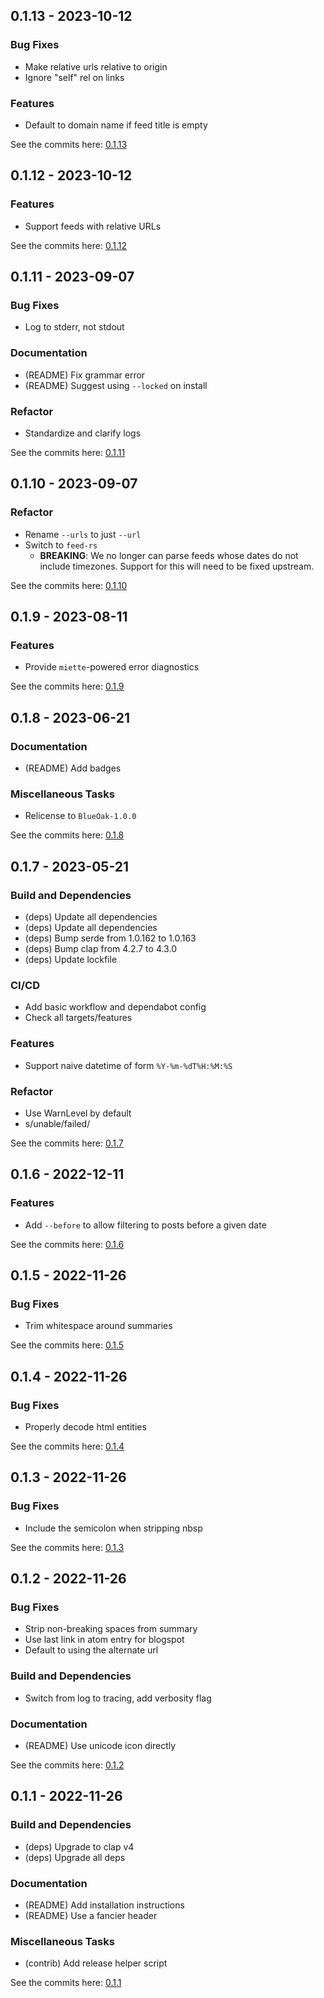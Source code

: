 ## 0.1.13 - 2023-10-12

### Bug Fixes
- Make relative urls relative to origin
- Ignore "self" rel on links

### Features
- Default to domain name if feed title is empty

See the commits here: [0.1.13]

[0.1.13]: https://github.com/lukehsiao/openring-rs/compare/v0.1.13...v0.1.13

## 0.1.12 - 2023-10-12

### Features
- Support feeds with relative URLs

See the commits here: [0.1.12]

[0.1.12]: https://github.com/lukehsiao/openring-rs/compare/v0.1.12...v0.1.12

## 0.1.11 - 2023-09-07

### Bug Fixes
- Log to stderr, not stdout

### Documentation
- (README) Fix grammar error
- (README) Suggest using `--locked` on install

### Refactor
- Standardize and clarify logs

See the commits here: [0.1.11]

[0.1.11]: https://github.com/lukehsiao/openring-rs/compare/v0.1.11...v0.1.11

## 0.1.10 - 2023-09-07

### Refactor
- Rename `--urls` to just `--url`
- Switch to `feed-rs`
    - **BREAKING**: We no longer can parse feeds whose dates do not include
      timezones. Support for this will need to be fixed upstream.

See the commits here: [0.1.10]

[0.1.10]: https://github.com/lukehsiao/openring-rs/compare/v0.1.10...v0.1.10

## 0.1.9 - 2023-08-11

### Features
- Provide `miette`-powered error diagnostics

See the commits here: [0.1.9]

[0.1.9]: https://github.com/lukehsiao/openring-rs/compare/v0.1.8...v0.1.9

## 0.1.8 - 2023-06-21

### Documentation
- (README) Add badges

### Miscellaneous Tasks
- Relicense to `BlueOak-1.0.0`

See the commits here: [0.1.8]

[0.1.8]: https://github.com/lukehsiao/openring-rs/compare/v0.1.7...v0.1.8

## 0.1.7 - 2023-05-21

### Build and Dependencies
- (deps) Update all dependencies
- (deps) Update all dependencies
- (deps) Bump serde from 1.0.162 to 1.0.163
- (deps) Bump clap from 4.2.7 to 4.3.0
- (deps) Update lockfile

### CI/CD
- Add basic workflow and dependabot config
- Check all targets/features

### Features
- Support naive datetime of form `%Y-%m-%dT%H:%M:%S`

### Refactor
- Use WarnLevel by default
- s/unable/failed/

See the commits here: [0.1.7]

[0.1.7]: https://github.com/lukehsiao/openring-rs/compare/v0.1.6...v0.1.7

## 0.1.6 - 2022-12-11

### Features
- Add `--before` to allow filtering to posts before a given date

See the commits here: [0.1.6]

[0.1.6]: https://github.com/lukehsiao/openring-rs/compare/v0.1.5...v0.1.6

## 0.1.5 - 2022-11-26

### Bug Fixes
- Trim whitespace around summaries

See the commits here: [0.1.5]

[0.1.5]: https://github.com/lukehsiao/openring-rs/compare/v0.1.4...v0.1.5

## 0.1.4 - 2022-11-26

### Bug Fixes
- Properly decode html entities

See the commits here: [0.1.4]

[0.1.4]: https://github.com/lukehsiao/openring-rs/compare/v0.1.3...v0.1.4

## 0.1.3 - 2022-11-26

### Bug Fixes
- Include the semicolon when stripping nbsp

See the commits here: [0.1.3]

[0.1.3]: https://github.com/lukehsiao/openring-rs/compare/v0.1.2...v0.1.3

## 0.1.2 - 2022-11-26

### Bug Fixes
- Strip non-breaking spaces from summary
- Use last link in atom entry for blogspot
- Default to using the alternate url

### Build and Dependencies
- Switch from log to tracing, add verbosity flag

### Documentation
- (README) Use unicode icon directly

See the commits here: [0.1.2]

[0.1.2]: https://github.com/lukehsiao/openring-rs/compare/v0.1.1...v0.1.2

## 0.1.1 - 2022-11-26

### Build and Dependencies
- (deps) Upgrade to clap v4
- (deps) Upgrade all deps

### Documentation
- (README) Add installation instructions
- (README) Use a fancier header

### Miscellaneous Tasks
- (contrib) Add release helper script

See the commits here: [0.1.1]

[0.1.1]: https://github.com/lukehsiao/openring-rs/compare/v0.1.0...v0.1.1
